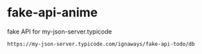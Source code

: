 # fake-api-anime
fake API for my-json-server.typicode

```
https://my-json-server.typicode.com/ignaways/fake-api-todo/db
```
